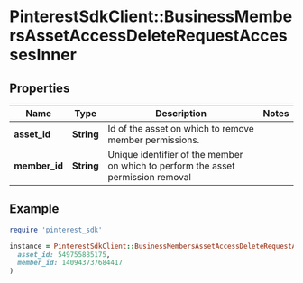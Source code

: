 # PinterestSdkClient::BusinessMembersAssetAccessDeleteRequestAccessesInner

## Properties

| Name | Type | Description | Notes |
| ---- | ---- | ----------- | ----- |
| **asset_id** | **String** | Id of the asset on which to remove member permissions. |  |
| **member_id** | **String** | Unique identifier of the member on which to perform the asset permission removal |  |

## Example

```ruby
require 'pinterest_sdk'

instance = PinterestSdkClient::BusinessMembersAssetAccessDeleteRequestAccessesInner.new(
  asset_id: 549755885175,
  member_id: 140943737684417
)
```

